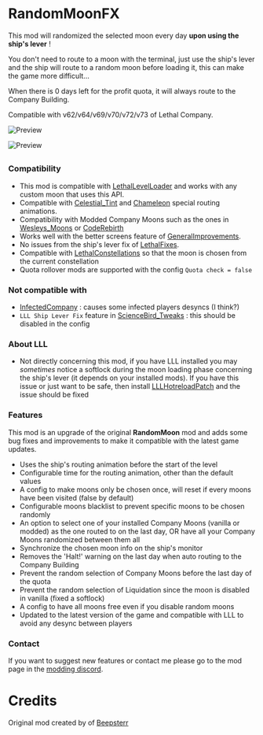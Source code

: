 # RandomMoonFX

This mod will randomized the selected moon every day **upon using the ship's lever** !

You don't need to route to a moon with the terminal, just use the ship's lever and the ship will route to a random moon before loading it, this can make the game more difficult...

When there is 0 days left for the profit quota, it will always route to the Company Building.

Compatible with v62/v64/v69/v70/v72/v73 of Lethal Company.

![Preview](https://raw.githubusercontent.com/ZigzagAwaka/RandomMoonFX/main/preview.gif)

![Preview](https://raw.githubusercontent.com/ZigzagAwaka/RandomMoonFX/main/preview2.gif)

##

### Compatibility
- This mod is compatible with [LethalLevelLoader](https://thunderstore.io/c/lethal-company/p/IAmBatby/LethalLevelLoader/) and works with any custom moon that uses this API.
- Compatible with [Celestial_Tint](https://thunderstore.io/c/lethal-company/p/sfDesat/Celestial_Tint/) and [Chameleon](https://thunderstore.io/c/lethal-company/p/ButteryStancakes/Chameleon/) special routing animations.
- Compatibility with Modded Company Moons such as the ones in [Wesleys_Moons](https://thunderstore.io/c/lethal-company/p/Magic_Wesley/Wesleys_Moons/) or [CodeRebirth](https://thunderstore.io/c/lethal-company/p/XuXiaolan/CodeRebirth/)
- Works well with the better screens feature of [GeneralImprovements](https://thunderstore.io/c/lethal-company/p/ShaosilGaming/GeneralImprovements/).
- No issues from the ship's lever fix of [LethalFixes](https://thunderstore.io/c/lethal-company/p/Dev1A3/LethalFixes/).
- Compatible with [LethalConstellations](https://thunderstore.io/c/lethal-company/p/darmuh/LethalConstellations/) so that the moon is chosen from the current constellation
- Quota rollover mods are supported with the config `Quota check = false`

### Not compatible with
- [InfectedCompany](https://thunderstore.io/c/lethal-company/p/InfectedCompany/InfectedCompany/) : causes some infected players desyncs (I think?)
- `LLL Ship Lever Fix` feature in [ScienceBird_Tweaks](https://thunderstore.io/c/lethal-company/p/ScienceBird/ScienceBird_Tweaks/) : this should be disabled in the config

### About LLL
- Not directly concerning this mod, if you have LLL installed you may *sometimes* notice a softlock during the moon loading phase concerning the ship's lever (it depends on your installed mods). If you have this issue or just want to be safe, then install [LLLHotreloadPatch](https://thunderstore.io/c/lethal-company/p/dopadream/LLLHotreloadPatch/) and the issue should be fixed

### Features
This mod is an upgrade of the original **RandomMoon** mod and adds some bug fixes and improvements to make it compatible with the latest game updates.
- Uses the ship's routing animation before the start of the level
- Configurable time for the routing animation, other than the default values
- A config to make moons only be chosen once, will reset if every moons have been visited (false by default)
- Configurable moons blacklist to prevent specific moons to be chosen randomly
- An option to select one of your installed Company Moons (vanilla or modded) as the one routed to on the last day, OR have all your Company Moons randomized between them all
- Synchronize the chosen moon info on the ship's monitor
- Removes the 'Halt!' warning on the last day when auto routing to the Company Building
- Prevent the random selection of Company Moons before the last day of the quota
- Prevent the random selection of Liquidation since the moon is disabled in vanilla (fixed a softlock)
- A config to have all moons free even if you disable random moons
- Updated to the latest version of the game and compatible with LLL to avoid any desync between players

### Contact
If you want to suggest new features or contact me please go to the mod page in the [modding discord](https://discord.com/invite/lcmod).

###

##

# Credits

Original mod created by of [Beepsterr](https://thunderstore.io/c/lethal-company/p/Beepsterr/RandomMoon/)